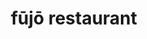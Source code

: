 ---
title: "fūjō restaurant"
description: "fūjō restaurant"
layout: shop
keywords:
  - 美食競賽
  - 台灣美食
  - 美食精選
datePublished: "2025-06-30"
dateModified: "2025-07-05"
city: "花蓮縣"
district: "花蓮市"
address: "花蓮縣花蓮市中正路618巷1號"
phone: "038361628"
geo: "23.980295657050927, 121.61340298831794"
google_map: "https://maps.app.goo.gl/joFicN7QgNBcV7fr7"
footinder: "https://footinder.com.tw/%e8%8a%b1%e8%93%ae%e7%b8%a3%e8%8a%b1%e8%93%ae%e5%b8%82/362201/"
official: "https://www.facebook.com/fujo1936/"
award:
  - name: "500盤"
    year: "2024"
    entries:
      - dishes:
          - "桌前石鍋烤麵包"

---